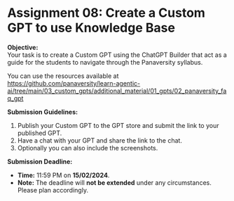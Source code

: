 # Assignment 08: Create a Custom GPT to use Knowledge Base

**Objective:**  
Your task is to create a Custom GPT using the ChatGPT Builder that act as a guide for the students to navigate through the Panaversity syllabus.

You can use the resources available at https://github.com/panaversity/learn-agentic-ai/tree/main/03_custom_gpts/additional_material/01_gpts/02_panaversity_faq_gpt

**Submission Guidelines:**
1. Publish your Custom GPT to the GPT store and submit the link to your published GPT. 
2. Have a chat with your GPT and share the link to the chat.
3. Optionally you can also include the screenshots.

**Submission Deadline:**
- **Time:** 11:59 PM on **15/02/2024**.
- **Note:** The deadline will **not be extended** under any circumstances. Please plan accordingly.